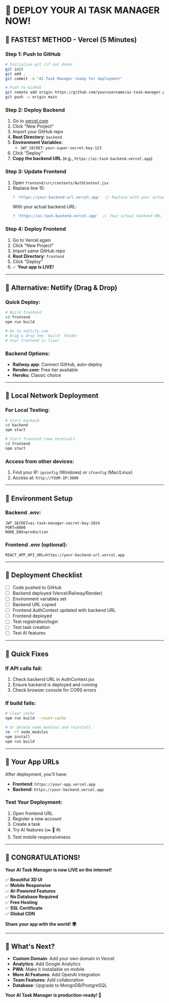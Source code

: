 # 🚀 **DEPLOY YOUR AI TASK MANAGER NOW!**

## 🎯 **FASTEST METHOD - Vercel (5 Minutes)**

### **Step 1: Push to GitHub**
```bash
# Initialize git (if not done)
git init
git add .
git commit -m "AI Task Manager ready for deployment"

# Push to GitHub
git remote add origin https://github.com/yourusername/ai-task-manager.git
git push -u origin main
```

### **Step 2: Deploy Backend**
1. Go to [vercel.com](https://vercel.com)
2. Click "New Project"
3. Import your GitHub repo
4. **Root Directory**: `backend`
5. **Environment Variables**:
   - `JWT_SECRET`: `your-super-secret-key-123`
6. Click "Deploy"
7. **Copy the backend URL** (e.g., `https://ai-task-backend.vercel.app`)

### **Step 3: Update Frontend**
1. Open `frontend/src/contexts/AuthContext.jsx`
2. Replace line 15:
   ```javascript
   ? 'https://your-backend-url.vercel.app'  // Replace with your actual backend URL
   ```
   With your actual backend URL:
   ```javascript
   ? 'https://ai-task-backend.vercel.app'  // Your actual backend URL
   ```

### **Step 4: Deploy Frontend**
1. Go to Vercel again
2. Click "New Project"
3. Import same GitHub repo
4. **Root Directory**: `frontend`
5. Click "Deploy"
6. ✅ **Your app is LIVE!**

---

## 🎯 **Alternative: Netlify (Drag & Drop)**

### **Quick Deploy:**
```bash
# Build frontend
cd frontend
npm run build

# Go to netlify.com
# Drag & drop the 'build' folder
# Your frontend is live!
```

### **Backend Options:**
- **Railway.app**: Connect GitHub, auto-deploy
- **Render.com**: Free tier available
- **Heroku**: Classic choice

---

## 🎯 **Local Network Deployment**

### **For Local Testing:**
```bash
# Start backend
cd backend
npm start

# Start frontend (new terminal)
cd frontend
npm start
```

### **Access from other devices:**
1. Find your IP: `ipconfig` (Windows) or `ifconfig` (Mac/Linux)
2. Access at: `http://YOUR-IP:3000`

---

## 🔧 **Environment Setup**

### **Backend .env:**
```env
JWT_SECRET=ai-task-manager-secret-key-2024
PORT=8000
NODE_ENV=production
```

### **Frontend .env (optional):**
```env
REACT_APP_API_URL=https://your-backend-url.vercel.app
```

---

## 🎉 **Deployment Checklist**

- [ ] Code pushed to GitHub
- [ ] Backend deployed (Vercel/Railway/Render)
- [ ] Environment variables set
- [ ] Backend URL copied
- [ ] Frontend AuthContext updated with backend URL
- [ ] Frontend deployed
- [ ] Test registration/login
- [ ] Test task creation
- [ ] Test AI features

---

## 🚨 **Quick Fixes**

### **If API calls fail:**
1. Check backend URL in AuthContext.jsx
2. Ensure backend is deployed and running
3. Check browser console for CORS errors

### **If build fails:**
```bash
# Clear cache
npm run build --reset-cache

# Or delete node_modules and reinstall
rm -rf node_modules
npm install
npm run build
```

---

## 🎯 **Your App URLs**

After deployment, you'll have:
- **Frontend**: `https://your-app.vercel.app`
- **Backend**: `https://your-backend.vercel.app`

### **Test Your Deployment:**
1. Open frontend URL
2. Register a new account
3. Create a task
4. Try AI features (✂️ 🧠 #)
5. Test mobile responsiveness

---

## 🎉 **CONGRATULATIONS!**

**Your AI Task Manager is now LIVE on the internet!**

✅ **Beautiful 3D UI**  
✅ **Mobile Responsive**  
✅ **AI-Powered Features**  
✅ **No Database Required**  
✅ **Free Hosting**  
✅ **SSL Certificate**  
✅ **Global CDN**  

**Share your app with the world! 🌍**

---

## 📱 **What's Next?**

- **Custom Domain**: Add your own domain in Vercel
- **Analytics**: Add Google Analytics
- **PWA**: Make it installable on mobile
- **More AI Features**: Add OpenAI integration
- **Team Features**: Add collaboration
- **Database**: Upgrade to MongoDB/PostgreSQL

**Your AI Task Manager is production-ready! 🚀**